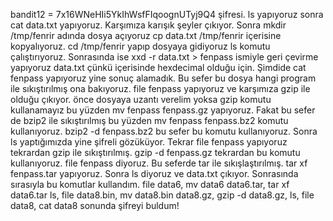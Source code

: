 bandit12 = 7x16WNeHIi5YkIhWsfFIqoognUTyj9Q4 şifresi. ls yapıyoruz sonra cat data.txt yapıyoruz. Karşımıza karışık şeyler çıkıyor. Sonra mkdir /tmp/fenrir adında dosya açıyoruz
cp data.txt /tmp/fenrir içerisine kopyalıyoruz. cd /tmp/fenrir yapıp dosyaya gidiyoruz ls komutu çalıştırıyoruz. Sonrasında ise xxd -r data.txt > fenpass ismiyle geri çevirme yapıyoruz data.txt çünkü
içerisinde hexdecimal olduğu için. Şimdide cat fenpass yapıyoruz yine sonuç alamadık. Bu sefer bu dosya hangi program ile sıkıştırılmış ona bakıyoruz. file fenpass yapıyoruz ve karşımıza gzip ile olduğu çıkıyor.
önce dosyaya uzantı verelim yoksa gzip komutu kullanamayız bu yüzden mv fenpass fenpass.gz yapıyoruz. Fakat bu sefer de bzip2 ile sıkıştırılmış bu yüzden mv fenpass fenpass.bz2 komutu kullanıyoruz.
bzip2 -d fenpass.bz2 bu sefer bu komutu kullanıyoruz. Sonra ls yaptığımızda yine şifreli gözüküyor. Tekrar file fenpass yapıyoruz tekrardan gzip ile sıkıştırılmış. gzip -d fenpass.gz tekrardan bu komutu kullanıyoruz. 
file fenpass diyoruz. Bu seferde tar ile sıkışlaştırılmış. tar xf fenpass.tar yapıyoruz. Sonra ls diyoruz ve data.txt çıkıyor. Sonrasında sırasıyla bu komutlar kullandım. file data6, mv data6 data6.tar, tar xf data6.tar
ls, file data8.bin, mv data8.bin data8.gz, gzip -d data8.gz, ls, file data8, cat data8 sonunda şifreyi buldum!
